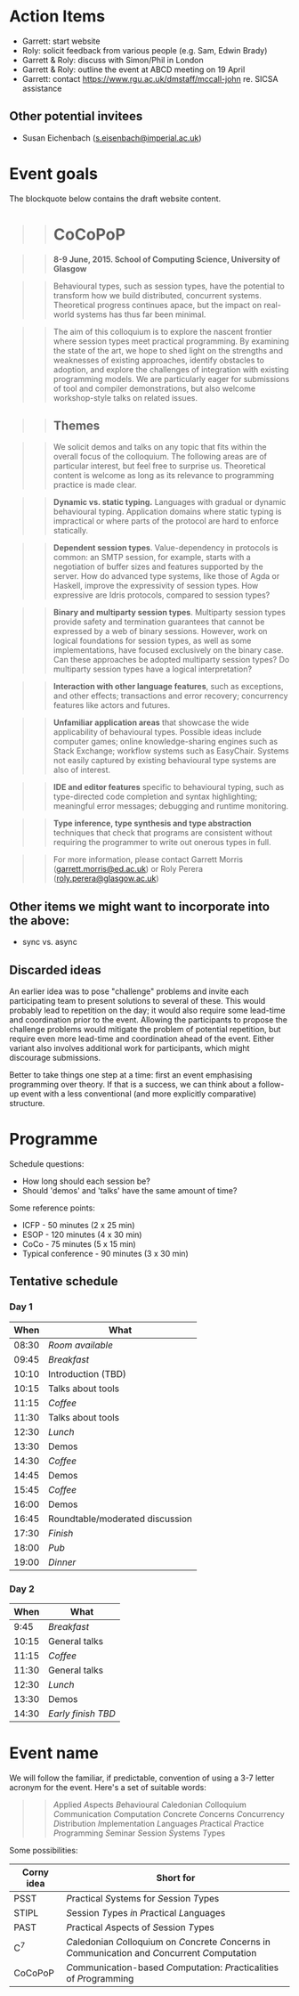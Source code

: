 Action Items
======

* Garrett: start website
* Roly: solicit feedback from various people (e.g. Sam, Edwin Brady)
* Garrett \& Roly: discuss with Simon/Phil in London
* Garrett \& Roly: outline the event at ABCD meeting on 19 April
* Garrett: contact https://www.rgu.ac.uk/dmstaff/mccall-john re. SICSA assistance

Other potential invitees
------

* Susan Eichenbach (s.eisenbach@imperial.ac.uk)

Event goals
======

The blockquote below contains the draft website content.

>> CoCoPoP
>> ======

>> **8-9 June, 2015. School of Computing Science, University of Glasgow**

>> Behavioural types, such as session types, have the potential to
   transform how we build distributed, concurrent systems. Theoretical
   progress continues apace, but the impact on real-world systems has
   thus far been minimal.

>> The aim of this colloquium is to explore the nascent frontier where
   session types meet practical programming. By examining the state of
   the art, we hope to shed light on the strengths and weaknesses of
   existing approaches, identify obstacles to adoption, and explore the
   challenges of integration with existing programming models. We are
   particularly eager for submissions of tool and compiler
   demonstrations, but also welcome workshop-style talks on related
   issues.

>> Themes
>> ------

>> We solicit demos and talks on any topic that fits within the overall
   focus of the colloquium. The following areas are of particular
   interest, but feel free to surprise us.  Theoretical content is
   welcome as long as its relevance to programming practice is made
   clear.

>> **Dynamic vs. static typing.** Languages with gradual or dynamic
     behavioural typing. Application domains where static typing is
     impractical or where parts of the protocol are hard to enforce
     statically.

>> **Dependent session types**. Value-dependency in protocols is common:
     an SMTP session, for example, starts with a negotiation of buffer
     sizes and features supported by the server.  How do advanced type
     systems, like those of Agda or Haskell, improve the expressivity of
     session types.  How expressive are Idris protocols, compared to
     session types?

>> **Binary and multiparty session types**. Multiparty session types
     provide safety and termination guarantees that cannot be expressed
     by a web of binary sessions. However, work on logical foundations
     for session types, as well as some implementations, have focused
     exclusively on the binary case.  Can these approaches be adopted
     multiparty session types?  Do multiparty session types have a
     logical interpretation?

>> **Interaction with other language features**, such as exceptions,
     and other effects; transactions and error recovery; concurrency
     features like actors and futures.

>> **Unfamiliar application areas** that showcase the wide applicability
     of behavioural types. Possible ideas include computer games; online
     knowledge-sharing engines such as Stack Exchange; workflow systems
     such as EasyChair. Systems not easily captured by existing
     behavioural type systems are also of interest.

>> **IDE and editor features** specific to behavioural typing, such as
     type-directed code completion and syntax highlighting; meaningful
     error messages; debugging and runtime monitoring.

>> **Type inference, type synthesis and type abstraction** techniques
     that check that programs are consistent without requiring the
     programmer to write out onerous types in full.

>> For more information, please contact Garrett Morris
   (garrett.morris@ed.ac.uk) or Roly Perera (roly.perera@glasgow.ac.uk)

Other items we might want to incorporate into the above:
------

* sync vs. async

Discarded ideas
------

An earlier idea was to pose "challenge" problems and invite each
participating team to present solutions to several of these. This would
probably lead to repetition on the day; it would also require some
lead-time and coordination prior to the event. Allowing the participants
to propose the challenge problems would mitigate the problem of
potential repetition, but require even more lead-time and coordination
ahead of the event. Either variant also involves additional work for
participants, which might discourage submissions.

Better to take things one step at a time: first an event emphasising
programming over theory. If that is a success, we can think about a
follow-up event with a less conventional (and more explicitly
comparative) structure.

Programme
======

Schedule questions:

* How long should each session be?
* Should 'demos' and 'talks' have the same amount of time?

Some reference points:

* ICFP - 50 minutes (2 x 25 min)
* ESOP - 120 minutes (4 x 30 min)
* CoCo - 75 minutes (5 x 15 min)
* Typical conference - 90 minutes (3 x 30 min)

Tentative schedule
------

### Day 1

When  | What
---   | ---
08:30 | _Room available_
09:45 | _Breakfast_
10:10 | Introduction (TBD)
10:15 | Talks about tools
11:15 | _Coffee_
11:30 | Talks about tools
12:30 | _Lunch_
13:30 | Demos
14:30 | _Coffee_
14:45 | Demos
15:45 | _Coffee_
16:00 | Demos
16:45 | Roundtable/moderated discussion
17:30 | _Finish_
18:00 | _Pub_
19:00 | _Dinner_

### Day 2

When  | What
---   | ---
9:45  | _Breakfast_
10:15 | General talks
11:15 | _Coffee_
11:30 | General talks
12:30 | _Lunch_
13:30 | Demos
14:30 | _Early finish TBD_


Event name
======

We will follow the familiar, if predictable, convention of using a 3-7
letter acronym for the event. Here's a set of suitable words:

>> *A*pplied
>> *A*spects
>> *B*ehavioural
>> *C*aledonian
>> *C*olloquium
>> *C*ommunication
>> *C*omputation
>> *C*oncrete
>> *C*oncerns
>> *C*oncurrency
>> *D*istribution
>> *I*mplementation
>> *L*anguages
>> *P*ractical
>> *P*ractice
>> *P*rogramming
>> *S*eminar
>> *S*ession
>> *S*ystems
>> *T*ypes

Some possibilities:

Corny idea    | Short for
---           | ---
PSST          | *P*ractical *S*ystems for *S*ession *T*ypes
STIPL         | *S*ession *T*ypes *i*n *P*ractical *L*anguages
PAST          | *P*ractical *A*spects of *S*ession *T*ypes
C<sup>7</sup> | *C*aledonian *C*olloquium on *C*oncrete *C*oncerns in *C*ommunication and *C*oncurrent *C*omputation
CoCoPoP       | *C*ommunication-based *C*omputation: *P*racticalities of *P*rogramming
